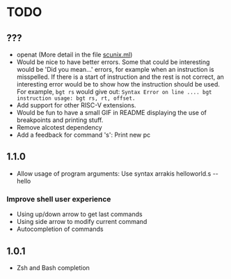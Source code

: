 # TODO

## ???

* openat (More detail in the file [scunix.ml](./arrakis/lib/syscall/scunix.ml))
* Would be nice to have better errors.
  Some that could be interesting would be 'Did you mean...' errors, for example
  when an instruction is misspelled.
  If there is a start of instruction and the rest is not correct, an interesting
  error would be to show how the instruction should be used.
  For example, ``bgt rs`` would give out:
  ``Syntax Error on line .... bgt instruction usage: bgt rs, rt, offset.``
* Add support for other RISC-V extensions.
* Would be fun to have a small GIF in README displaying the use of breakpoints
  and printing stuff.
* Remove alcotest dependency
* Add a feedback for command 's': Print new pc

## 1.1.0

* Allow usage of program arguments: Use syntax arrakis helloworld.s -- hello

### Improve shell user experience

* Using up/down arrow to get last commands
* Using side arrow to modify current command
* Autocompletion of commands

## 1.0.1

* Zsh and Bash completion

